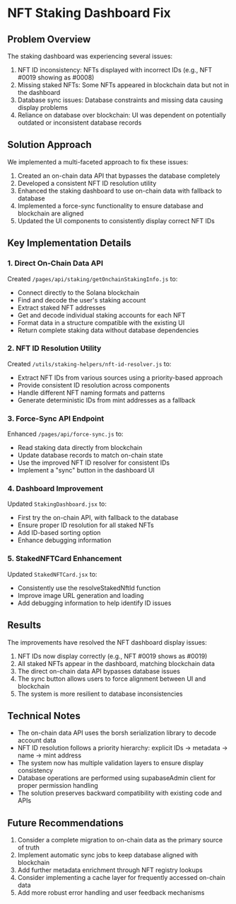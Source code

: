# NFT Staking Dashboard Fix

## Problem Overview

The staking dashboard was experiencing several issues:

1. NFT ID inconsistency: NFTs displayed with incorrect IDs (e.g., NFT #0019 showing as #0008)
2. Missing staked NFTs: Some NFTs appeared in blockchain data but not in the dashboard
3. Database sync issues: Database constraints and missing data causing display problems
4. Reliance on database over blockchain: UI was dependent on potentially outdated or inconsistent database records

## Solution Approach

We implemented a multi-faceted approach to fix these issues:

1. Created an on-chain data API that bypasses the database completely
2. Developed a consistent NFT ID resolution utility 
3. Enhanced the staking dashboard to use on-chain data with fallback to database
4. Implemented a force-sync functionality to ensure database and blockchain are aligned
5. Updated the UI components to consistently display correct NFT IDs

## Key Implementation Details

### 1. Direct On-Chain Data API

Created `/pages/api/staking/getOnchainStakingInfo.js` to:
- Connect directly to the Solana blockchain
- Find and decode the user's staking account
- Extract staked NFT addresses
- Get and decode individual staking accounts for each NFT 
- Format data in a structure compatible with the existing UI
- Return complete staking data without database dependencies

### 2. NFT ID Resolution Utility

Created `/utils/staking-helpers/nft-id-resolver.js` to:
- Extract NFT IDs from various sources using a priority-based approach
- Provide consistent ID resolution across components
- Handle different NFT naming formats and patterns
- Generate deterministic IDs from mint addresses as a fallback

### 3. Force-Sync API Endpoint

Enhanced `/pages/api/force-sync.js` to:
- Read staking data directly from blockchain
- Update database records to match on-chain state
- Use the improved NFT ID resolver for consistent IDs
- Implement a "sync" button in the dashboard UI

### 4. Dashboard Improvement

Updated `StakingDashboard.jsx` to:
- First try the on-chain API, with fallback to the database
- Ensure proper ID resolution for all staked NFTs
- Add ID-based sorting option
- Enhance debugging information

### 5. StakedNFTCard Enhancement

Updated `StakedNFTCard.jsx` to:
- Consistently use the resolveStakedNftId function
- Improve image URL generation and loading
- Add debugging information to help identify ID issues

## Results

The improvements have resolved the NFT dashboard display issues:

1. NFT IDs now display correctly (e.g., NFT #0019 shows as #0019)
2. All staked NFTs appear in the dashboard, matching blockchain data
3. The direct on-chain data API bypasses database issues
4. The sync button allows users to force alignment between UI and blockchain
5. The system is more resilient to database inconsistencies

## Technical Notes

- The on-chain data API uses the borsh serialization library to decode account data
- NFT ID resolution follows a priority hierarchy: explicit IDs → metadata → name → mint address
- The system now has multiple validation layers to ensure display consistency
- Database operations are performed using supabaseAdmin client for proper permission handling
- The solution preserves backward compatibility with existing code and APIs

## Future Recommendations

1. Consider a complete migration to on-chain data as the primary source of truth
2. Implement automatic sync jobs to keep database aligned with blockchain
3. Add further metadata enrichment through NFT registry lookups
4. Consider implementing a cache layer for frequently accessed on-chain data
5. Add more robust error handling and user feedback mechanisms